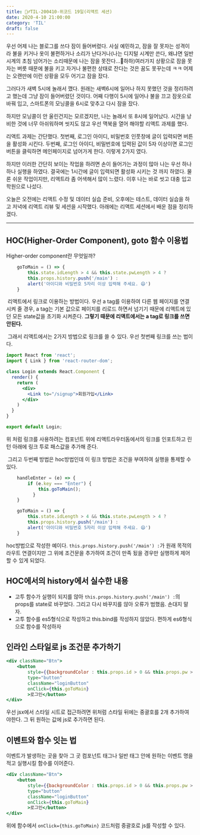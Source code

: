 ```yaml
---
title: 🏃‍♂️TIL-200410-위코드 19일(리액트 세션)
date: 2020-4-10 21:00:00
category: 'TIL'
draft: false
---
```


우선 어제 나는 블로그를 쓰다 잠이 들어버렸다. 사실 예민하고, 잠을 잘 못자는 성격이라 불을 키거나 옷이 불편하거나 소리가 난다거나(나는 디지털 시계만 쓴다, 왜냐면 일반 시계의 초침 넘어가는 소리때문에 나는 잠을 못잔다...🤗하하)여러가지 상황으로 잠을 못자는 버릇 때문에 불을 키고 자거나 불편한 상태로 잔다는 것은 꿈도 못꾸는데 ㅋㅋ 어제는 오랜만에 이런 상황을 모두 어기고 잠을 잤다. 

그러다가 새벽 5시에 놀래서 깼다. 원래는 새벽6시에 일어나 하지 못했던 것을 정리하려고 했는데 그냥 잠이 들어버렸던 것이다. 어째 다행이 5시에 일어나 불을 끄고 잠옷으로 바꿔 입고, 스마트폰의 모닝콜을 6시로 맞추고 다시 잠을 잤다.

하지만 모닝콜이 안 울린건지는 모르겠지만, 나는 놀래서 또 8시에 일어났다. 시간을 낭비한 것에 너무 아쉬워하며 씻지도 않고 우선 맥북을 열어 해야할 리액트 과제를 했다.

리액트 과제는 간단했다. 첫번째, 로그인 아이디, 비밀번호 인풋창에 글이 입력되면 버튼을 활성화 시킨다. 두번째, 로그인 아이디, 비밀번호에 입력된 값이 5자 이상이면 로그인 버튼을 클릭하면 메인페이지로 넘어가게 한다. 이렇게 2가지 였다.

하지만 이러한 간단히 보이는 작업을 하려면 손이 들어가는 과정이 많아 나는 우선 하나하나 실행을 하였다. 결국에는 1시간에 글이 입력되면 활성화 시키는 것 까지 하였다. 물론 쉬운 작업이지만, 리액트라 좀 어색해서 많이 느렸다. 이후 나는 바로 씻고 대충 입고 학원으로 나섰다.

오늘은 오전에는 리액트 수정 및 데이터 실습 준비, 오후에는 테스트, 데이터 실습을 하고 저녁에 리액트 리뷰 및 세션을 시작했다. 아래에는 리액트 세션에서 배운 점을 정리하겠다.

---



## HOC(Higher-Order Component), goto 함수 이용법

Higher-order component란 무엇일까?

```jsx
    goToMain = () => {
        this.state.idLength > 4 && this.state.pwLength > 4 ? 
        this.props.history.push('/main') : 
        alert('아이디와 비밀번호 5자리 이상 입력해 주세요. 😄')
    }
```

​	리액트에서 링크로 이용하는 방법이다. 우선 a tag를 이용하여 다른 웹 페이지를 연결 시켜 줄 경우, a tag는 기본 값으로 페이지를 리로드 하면서 넘기기 때문에 리액트에 있던 모든 state값을 초기화 시켜준다. **그렇기 때문에 리액트에서는 a tag로 링크를 쓰면 안된다.**

​	그래서 리액트에서는 2가지 방법으로 링크를 쓸 수 있다.  우선 첫번째 링크를 쓰는 법이다.

```jsx
import React from 'react';
import { Link } from 'react-router-dom';

class Login extends React.Component {
  render() {
    return (
      <div>
        <Link to="/signup">회원가입</Link>
      </div>
    )
  }
}

export default Login;
```

위 처럼 링크를 사용하려는 컴포넌트 위에 리액트라우터돔에서의 링크를 인포트하고 린턴 아래에 링크 투로 패스값을 추가해 준다.

​	그리고 두번째 방법은 hoc방법인데 이 링크 방법은 조건을 부여하여 실행을 통제할 수 있다.

```jsx
    handleEnter = (e) => { 
        if (e.key === "Enter") {
            this.goToMain();
          }
    }

    goToMain = () => {
        this.state.idLength > 4 && this.state.pwLength > 4 ? 
        this.props.history.push('/main') : 
        alert('아이디와 비밀번호 5자리 이상 입력해 주세요. 😄')
    }
```

hoc방법으로 작성한 예이다. ` this.props.history.push('/main') : `가 원래 목적의 라우트 연결이지만 그 위에 조건문을 추가하여 조건이 만족 됬을 경우만 실행하게 제어할 수 있게 되었다.



## HOC에서의 history에서 실수한 내용

- 고투 함수가 실행이 되지를 않아 ` this.props.history.push('/main') : `의 props를 state로 바꾸었다. 그리고 다시 바꾸지를 않아 오류가 범했음. 손대지 말자.
- 고투 함수를 es5형식으로 작성하고 this.bind를 작성하지 않았다. 편하게 es6형식으로 함수를 작성하자



## 인라인 스타일로 js 조건문 추가하기

```jsx
<div className="Btn">
	<button 
		style={{backgroundColor : this.props.id > 0 && this.props.pw > 0 ? "#0095F6" : "#B2DFFC"}}
		type="button" 
		className="loginButton"
		onClick={this.goToMain}
		>로그인</button>
</div>
```

우선 jsx에서 스타일 시트로 접근하려면 위처럼 스타일 뒤에는 중괄호를 2개 추가하여야한다. 그 뒤 원하는 값에 js로 추가하면 된다.



## 이벤트와 함수 잇는 법

이벤트가 발생하는 곳을 찾아 그 곳 컴포넌트 태그나 일반 태그 안에 원하는 이벤트 명을 적고 실행시킬 함수를 이어준다.

```jsx
<div className="Btn">
	<button 
		style={{backgroundColor : this.props.id > 0 && this.props.pw > 0 ? "#0095F6" : "#B2DFFC"}}
		type="button" 
		className="loginButton"
		onClick={this.goToMain}
		>로그인</button>
</div>
```

위에 함수에서 `onClick={this.goToMain}` 코드처럼 중괄호로 js를 작성할 수 있다.

